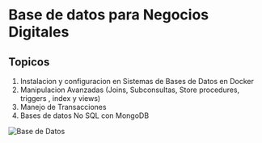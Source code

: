 # Base de datos para Negocios Digitales

## Topicos

1. Instalacion y configuracion en Sistemas de Bases de Datos en Docker
1. Manipulacion Avanzadas (Joins, Subconsultas, Store procedures, triggers , index y views)
1. Manejo de Transacciones 
1. Bases de datos No SQL con MongoDB

![Base de Datos](./Image/image.jpeg)